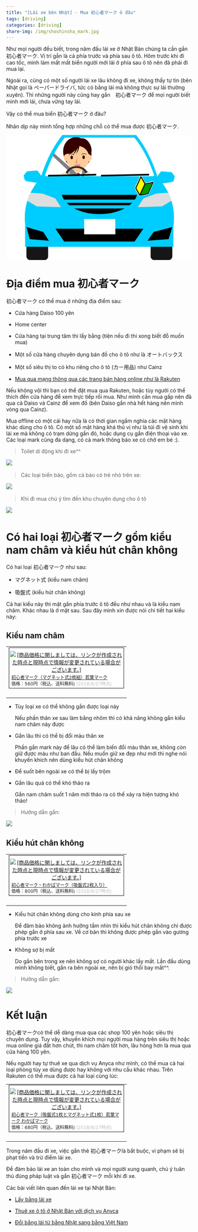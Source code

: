 ```yaml
---
title: "[Lái xe bên Nhật] - Mua 初心者マーク ở đâu"
tags: [driving]
categories: [driving]
share-img: /img/shoshinsha_mark.jpg
---
```


Như mọi người đều biết, trong năm đầu lái xe ở Nhật Bản chúng ta cần gắn 初心者マーク. Vị trí gắn là cả phía trước và phía sau ô tô. Hôm trước khi đi cao tốc, mình làm mất mất biển người mới lái ở phía sau ô tô nên đã phải đi mua lại.

Ngoài ra, cũng có một số người lái xe lâu không đi xe, không thấy tự tin (bên Nhật gọi là ペーパードライバ, tức có bằng lái mà không thực sự lái thường xuyên). Thì những người này cũng hay gắn　初心者マーク để mọi người biết mình mới lái, chưa vững tay lái.

Vậy có thể mua biển 初心者マーク ở đâu?

Nhân dịp này mình tổng hợp những chỗ có thể mua được 初心者マーク.

![](/img/shoshinsha_mark.jpg)

<script async src="//pagead2.googlesyndication.com/pagead/js/adsbygoogle.js"></script>
<ins class="adsbygoogle"
     style="display:block; text-align:center;"
     data-ad-layout="in-article"
     data-ad-format="fluid"
     data-ad-client="ca-pub-2750437710821247"
     data-ad-slot="8905029259"></ins>
<script>
     (adsbygoogle = window.adsbygoogle || []).push({});
</script>

# Địa điểm mua 初心者マーク

初心者マーク có thể mua ở những địa điểm sau:

* Cửa hàng Daiso 100 yên

* Home center

* Cửa hàng tại trung tâm thi lấy bằng (tiện nếu đi thi xong biết đỗ muốn mua)

* Một số cửa hàng chuyên dụng bán đồ cho ô tô như là オートバックス

* Một số siêu thị to có khu riêng cho ô tô (カー用品) như Cainz

* [Mua qua mạng thông qua các trang bán hàng online như là Rakuten](https://a.r10.to/hyHfk2)

Nếu không vội thì bạn có thể đặt mua qua Rakuten, hoặc tùy người có thể thích đến cửa hàng để xem trực tiếp rồi mua. Như mình cần mua gấp nên đã qua cả Daiso và Cainz để xem đồ (bên Daiso gần nhà hết hàng nên mình vòng qua Cainz).

Mua offline có một cái hay nữa là có thời gian ngắm nghía các mặt hàng khác dùng cho ô tô. Có một số mặt hàng khá thú vị như là túi đi vệ sinh khi lái xe mà không có trạm dừng gần đó, hoặc dụng cụ gắn điện thoại vào xe. Các loại mark cũng đa dạng, có cả mark thông báo xe có chở em bé :).

> Toilet di động khi đi xe^^

![](/img/car_goods_toilet.jpg)

> Các loại biển báo, gồm cả báo có trẻ nhỏ trên xe:

![](/img/car_goods_marks.jpg)

> Khi đi mua chú ý tìm đến khu chuyên dụng cho ô tô

![](/img/car_goods_place.jpg)

# Có hai loại 初心者マーク gồm kiểu nam châm và kiểu hút chân không

Có hai loại 初心者マーク như sau:

* マグネット式 (kiểu nam châm)

* 吸盤式 (kiểu hút chân không)

Cả hai kiểu này thì mặt gắn phía trước ô tô đều như nhau và là kiểu nam châm. Khác nhau là ở mặt sau. Sau đây mình xin được nói chi tiết hai kiểu này:

## Kiểu nam châm

<table border="0" cellpadding="0" cellspacing="0"><tr><td><div style="border:1px solid #000000;background-color:#FFFFFF;width:310px;margin:0px;padding-top:6px;text-align:center;overflow:auto;"><a href="https://hb.afl.rakuten.co.jp/hgc/16f9fa80.ecf6e8fd.16f9fa81.79c60cce/?pc=https%3A%2F%2Fitem.rakuten.co.jp%2Fauc-emukai%2F100000031%2F&m=http%3A%2F%2Fm.rakuten.co.jp%2Fauc-emukai%2Fi%2F10001518%2F&link_type=picttext&ut=eyJwYWdlIjoiaXRlbSIsInR5cGUiOiJwaWN0dGV4dCIsInNpemUiOiIzMDB4MzAwIiwibmFtIjoxLCJuYW1wIjoiZG93biIsImNvbSI6MSwiY29tcCI6ImRvd24iLCJwcmljZSI6MSwiYm9yIjoxLCJjb2wiOjB9" target="_blank" rel="nofollow" style="word-wrap:break-word;"  ><img src="https://hbb.afl.rakuten.co.jp/hgb/16f9fa80.ecf6e8fd.16f9fa81.79c60cce/?me_id=1234762&item_id=10001518&m=https%3A%2F%2Fthumbnail.image.rakuten.co.jp%2F%400_mall%2Fauc-emukai%2Fcabinet%2F05911710%2Fimgrc0071085286.jpg%3F_ex%3D80x80&pc=https%3A%2F%2Fthumbnail.image.rakuten.co.jp%2F%400_mall%2Fauc-emukai%2Fcabinet%2F05911710%2Fimgrc0071085286.jpg%3F_ex%3D300x300&s=300x300&t=picttext" border="0" style="margin:2px" alt="[商品価格に関しましては、リンクが作成された時点と現時点で情報が変更されている場合がございます。]" title="[商品価格に関しましては、リンクが作成された時点と現時点で情報が変更されている場合がございます。]"></a><p style="font-size:12px;line-height:1.4em;text-align:left;margin:0px;padding:2px 6px;word-wrap:break-word"><a href="https://hb.afl.rakuten.co.jp/hgc/16f9fa80.ecf6e8fd.16f9fa81.79c60cce/?pc=https%3A%2F%2Fitem.rakuten.co.jp%2Fauc-emukai%2F100000031%2F&m=http%3A%2F%2Fm.rakuten.co.jp%2Fauc-emukai%2Fi%2F10001518%2F&link_type=picttext&ut=eyJwYWdlIjoiaXRlbSIsInR5cGUiOiJwaWN0dGV4dCIsInNpemUiOiIzMDB4MzAwIiwibmFtIjoxLCJuYW1wIjoiZG93biIsImNvbSI6MSwiY29tcCI6ImRvd24iLCJwcmljZSI6MSwiYm9yIjoxLCJjb2wiOjB9" target="_blank" rel="nofollow" style="word-wrap:break-word;"  >初心者マーク（マグネット式2枚組）若葉マーク</a><br><span >価格：560円（税込、送料無料)</span> <span style="color:#BBB">(2018/8/27時点)</span></p></div><br><p style="font-size:12px;line-height:1.4em;margin:5px;word-wrap:break-word"></p></td></tr></table>

* Tùy loại xe có thể không gắn được loại này

    Nếu phần thân xe sau làm bằng nhôm thì có khả năng không gắn kiểu nam châm này được

* Gắn lâu thì có thể bị đổi màu thân xe

    Phần gắn mark này để lâu có thể làm biến đổi màu thân xe, không còn giữ được màu như ban đầu. Nếu muốn giữ xe đẹp như mới thì nghe nói khuyến khích nên dùng kiểu hút chân không

* Để suốt bên ngoài xe có thể bị lấy trộm

* Gắn lâu quá có thể khó tháo ra

    Gắn nam châm suốt 1 năm mới tháo ra có thể xảy ra hiện tượng khó tháo!

> Hướng dẫn gắn:

![](/img/car_shoshinsha_mark_01.jpg)

## Kiểu hút chân không

<table border="0" cellpadding="0" cellspacing="0"><tr><td><div style="border:1px solid #000000;background-color:#FFFFFF;width:310px;margin:0px;padding-top:6px;text-align:center;overflow:auto;"><a href="https://hb.afl.rakuten.co.jp/hgc/16f9fa80.ecf6e8fd.16f9fa81.79c60cce/?pc=https%3A%2F%2Fitem.rakuten.co.jp%2Fauc-emukai%2F100000771%2F&m=http%3A%2F%2Fm.rakuten.co.jp%2Fauc-emukai%2Fi%2F10001517%2F&link_type=picttext&ut=eyJwYWdlIjoiaXRlbSIsInR5cGUiOiJwaWN0dGV4dCIsInNpemUiOiIzMDB4MzAwIiwibmFtIjoxLCJuYW1wIjoiZG93biIsImNvbSI6MSwiY29tcCI6ImRvd24iLCJwcmljZSI6MSwiYm9yIjoxLCJjb2wiOjB9" target="_blank" rel="nofollow" style="word-wrap:break-word;"  ><img src="https://hbb.afl.rakuten.co.jp/hgb/16f9fa80.ecf6e8fd.16f9fa81.79c60cce/?me_id=1234762&item_id=10001517&m=https%3A%2F%2Fthumbnail.image.rakuten.co.jp%2F%400_mall%2Fauc-emukai%2Fcabinet%2F05911710%2Fimgrc0071085289.jpg%3F_ex%3D80x80&pc=https%3A%2F%2Fthumbnail.image.rakuten.co.jp%2F%400_mall%2Fauc-emukai%2Fcabinet%2F05911710%2Fimgrc0071085289.jpg%3F_ex%3D300x300&s=300x300&t=picttext" border="0" style="margin:2px" alt="[商品価格に関しましては、リンクが作成された時点と現時点で情報が変更されている場合がございます。]" title="[商品価格に関しましては、リンクが作成された時点と現時点で情報が変更されている場合がございます。]"></a><p style="font-size:12px;line-height:1.4em;text-align:left;margin:0px;padding:2px 6px;word-wrap:break-word"><a href="https://hb.afl.rakuten.co.jp/hgc/16f9fa80.ecf6e8fd.16f9fa81.79c60cce/?pc=https%3A%2F%2Fitem.rakuten.co.jp%2Fauc-emukai%2F100000771%2F&m=http%3A%2F%2Fm.rakuten.co.jp%2Fauc-emukai%2Fi%2F10001517%2F&link_type=picttext&ut=eyJwYWdlIjoiaXRlbSIsInR5cGUiOiJwaWN0dGV4dCIsInNpemUiOiIzMDB4MzAwIiwibmFtIjoxLCJuYW1wIjoiZG93biIsImNvbSI6MSwiY29tcCI6ImRvd24iLCJwcmljZSI6MSwiYm9yIjoxLCJjb2wiOjB9" target="_blank" rel="nofollow" style="word-wrap:break-word;"  >初心者マーク・わかばマーク（吸盤式2枚入り）</a><br><span >価格：800円（税込、送料無料)</span> <span style="color:#BBB">(2018/8/27時点)</span></p></div><br><p style="font-size:12px;line-height:1.4em;margin:5px;word-wrap:break-word"></p></td></tr></table>

* Kiểu hút chân không dùng cho kính phía sau xe

    Để đảm bảo không ảnh hưởng tầm nhìn thì kiểu hút chân không chỉ được phép gắn ở phía sau xe. Về cơ bản thì không được phép gắn vào gương phía trước xe

* Không sợ bị mất

    Do gắn bên trong xe nên không sợ có người khác lấy mất. Lần đầu dùng mình không biết, gắn ra bên ngoài xe, nên bị gió thổi bay mất^^.

> Hướng dẫn gắn:

![](/img/car_shoshinsha_mark_02.jpg)

# Kết luận

初心者マークcó thể dễ dàng mua qua các shop 100 yên hoặc siêu thị chuyên dụng. Tuy vậy, khuyến khích mọi người mua hàng trên siêu thị hoặc mua online giá đắt hơn chút, thì nam châm tốt hơn, lâu hỏng hơn là mua qua cửa hàng 100 yên.

Nếu người hay tự thuê xe qua dịch vụ Anyca như mình, có thể mua cả hai loại phòng tùy xe dùng được hay không với nhu cầu khác nhau. Trên Rakuten có thể mua được cả hai loại cùng lúc:

<table border="0" cellpadding="0" cellspacing="0"><tr><td><div style="border:1px solid #000000;background-color:#FFFFFF;width:310px;margin:0px;padding-top:6px;text-align:center;overflow:auto;"><a href="https://hb.afl.rakuten.co.jp/hgc/16f9fa80.ecf6e8fd.16f9fa81.79c60cce/?pc=https%3A%2F%2Fitem.rakuten.co.jp%2Fauc-emukai%2F10000100111%2F&m=http%3A%2F%2Fm.rakuten.co.jp%2Fauc-emukai%2Fi%2F10001516%2F&link_type=picttext&ut=eyJwYWdlIjoiaXRlbSIsInR5cGUiOiJwaWN0dGV4dCIsInNpemUiOiIzMDB4MzAwIiwibmFtIjoxLCJuYW1wIjoiZG93biIsImNvbSI6MSwiY29tcCI6ImRvd24iLCJwcmljZSI6MSwiYm9yIjoxLCJjb2wiOjB9" target="_blank" rel="nofollow" style="word-wrap:break-word;"  ><img src="https://hbb.afl.rakuten.co.jp/hgb/16f9fa80.ecf6e8fd.16f9fa81.79c60cce/?me_id=1234762&item_id=10001516&m=https%3A%2F%2Fthumbnail.image.rakuten.co.jp%2F%400_mall%2Fauc-emukai%2Fcabinet%2F05911710%2Fimgrc0071085288.jpg%3F_ex%3D80x80&pc=https%3A%2F%2Fthumbnail.image.rakuten.co.jp%2F%400_mall%2Fauc-emukai%2Fcabinet%2F05911710%2Fimgrc0071085288.jpg%3F_ex%3D300x300&s=300x300&t=picttext" border="0" style="margin:2px" alt="[商品価格に関しましては、リンクが作成された時点と現時点で情報が変更されている場合がございます。]" title="[商品価格に関しましては、リンクが作成された時点と現時点で情報が変更されている場合がございます。]"></a><p style="font-size:12px;line-height:1.4em;text-align:left;margin:0px;padding:2px 6px;word-wrap:break-word"><a href="https://hb.afl.rakuten.co.jp/hgc/16f9fa80.ecf6e8fd.16f9fa81.79c60cce/?pc=https%3A%2F%2Fitem.rakuten.co.jp%2Fauc-emukai%2F10000100111%2F&m=http%3A%2F%2Fm.rakuten.co.jp%2Fauc-emukai%2Fi%2F10001516%2F&link_type=picttext&ut=eyJwYWdlIjoiaXRlbSIsInR5cGUiOiJwaWN0dGV4dCIsInNpemUiOiIzMDB4MzAwIiwibmFtIjoxLCJuYW1wIjoiZG93biIsImNvbSI6MSwiY29tcCI6ImRvd24iLCJwcmljZSI6MSwiYm9yIjoxLCJjb2wiOjB9" target="_blank" rel="nofollow" style="word-wrap:break-word;"  >初心者マーク（吸盤式1枚とマグネット式1枚）若葉マーク わかばマーク</a><br><span >価格：680円（税込、送料無料)</span> <span style="color:#BBB">(2018/8/27時点)</span></p></div><br><p style="font-size:12px;line-height:1.4em;margin:5px;word-wrap:break-word"></p></td></tr></table>

Trong năm đầu đi xe, việc gắn thẻ 初心者マークlà bắt buộc, vi phạm sẽ bị phạt tiền và trừ điểm lái xe. 

Để đảm bảo lái xe an toàn cho mình và mọi người xung quanh, chú ý tuân thủ đúng pháp luật và gắn 初心者マーク mỗi khi đi xe.

Các bài viết liên quan đến lái xe tại Nhật Bản:

* [Lấy bằng lái xe](https://phuongnq.me/2018-06-08-driving-license-in-japan-part-1/)

* [Thuê xe ô tô ở Nhật Bản với dịch vụ Anyca](https://phuongnq.me/2018-06-30-thue-xe-qua-dich-vu-anyca/)

* [Đổi bằng lái từ bằng Nhật sang bằng Việt Nam](https://phuongnq.me/2018-08-22-doi-bang-nhat-sang-bang-viet/)

<script async src="//pagead2.googlesyndication.com/pagead/js/adsbygoogle.js"></script>
<ins class="adsbygoogle"
     style="display:block; text-align:center;"
     data-ad-layout="in-article"
     data-ad-format="fluid"
     data-ad-client="ca-pub-2750437710821247"
     data-ad-slot="8905029259"></ins>
<script>
     (adsbygoogle = window.adsbygoogle || []).push({});
</script>